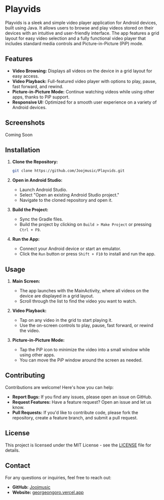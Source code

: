# Playvids

Playvids is a sleek and simple video player application for Android devices, built using Java. It allows users to browse and play videos stored on their devices with an intuitive and user-friendly interface. The app features a grid layout for easy video selection and a fully functional video player that includes standard media controls and Picture-in-Picture (PiP) mode.

## Features

- **Video Browsing:** Displays all videos on the device in a grid layout for easy access.
- **Video Playback:** Full-featured video player with options to play, pause, fast forward, and rewind.
- **Picture-in-Picture Mode:** Continue watching videos while using other apps, thanks to PiP support.
- **Responsive UI:** Optimized for a smooth user experience on a variety of Android devices.

## Screenshots

Coming Soon

## Installation

1. **Clone the Repository:**

    ```bash
    git clone https://github.com/Joojmusic/Playvids.git
    ```

2. **Open in Android Studio:**
    - Launch Android Studio.
    - Select "Open an existing Android Studio project."
    - Navigate to the cloned repository and open it.

3. **Build the Project:**
    - Sync the Gradle files.
    - Build the project by clicking on `Build > Make Project` or pressing `Ctrl + F9`.

4. **Run the App:**
    - Connect your Android device or start an emulator.
    - Click the `Run` button or press `Shift + F10` to install and run the app.

## Usage

1. **Main Screen:**
    - The app launches with the MainActivity, where all videos on the device are displayed in a grid layout.
    - Scroll through the list to find the video you want to watch.

2. **Video Playback:**
    - Tap on any video in the grid to start playing it.
    - Use the on-screen controls to play, pause, fast forward, or rewind the video.

3. **Picture-in-Picture Mode:**
    - Tap the PiP icon to minimize the video into a small window while using other apps.
    - You can move the PiP window around the screen as needed.

## Contributing

Contributions are welcome! Here's how you can help:

- **Report Bugs:** If you find any issues, please open an issue on GitHub.
- **Request Features:** Have a feature request? Open an issue and let us know.
- **Pull Requests:** If you'd like to contribute code, please fork the repository, create a feature branch, and submit a pull request.

## License

This project is licensed under the MIT License - see the [LICENSE](LICENSE) file for details.

## Contact

For any questions or inquiries, feel free to reach out:

- **GitHub:** [Joojmusic](https://github.com/Joojmusic)
- **Website:** [georgeongoro.vercel.app](https://georgeongoro.vercel.app)
